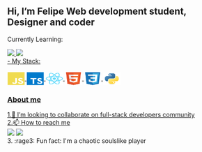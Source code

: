 ## Hi, I’m Felipe Web development student, Designer and coder 
 
 Currently Learning:
 <div>
   <a href="https://github.com/Hinokas">
   <img height="180em" src="https://github-readme-stats.vercel.app/api?username=Hinokas&show_icons=true&theme=synthwave&include_all_commits=true&count_private=true"/>
   <img height="180em" src="https://github-readme-stats.vercel.app/api/top-langs/?username=Hinokas&layout=compact&langs_count=6&theme=synthwave"/>
    
   </div>
 - My Stack:
<div style="display: inline_block"><br>
  <img align="center" alt="Rafa-Js" height="30" width="40" src="https://raw.githubusercontent.com/devicons/devicon/master/icons/javascript/javascript-plain.svg">
  <img align="center" alt="Rafa-Ts" height="30" width="40" src="https://raw.githubusercontent.com/devicons/devicon/master/icons/typescript/typescript-plain.svg">
  <img align="center" alt="Rafa-React" height="30" width="40" src="https://raw.githubusercontent.com/devicons/devicon/master/icons/react/react-original.svg">
  <img align="center" alt="Rafa-HTML" height="30" width="40" src="https://raw.githubusercontent.com/devicons/devicon/master/icons/html5/html5-original.svg">
  <img align="center" alt="Rafa-CSS" height="30" width="40" src="https://raw.githubusercontent.com/devicons/devicon/master/icons/css3/css3-original.svg">
  <img align="center" alt="Rafa-Python" height="30" width="40" src="https://raw.githubusercontent.com/devicons/devicon/master/icons/python/python-original.svg">
</div>

### About me
    
<div>
1.💙 I’m looking to collaborate on full-stack developers community
</div>
<div>
2.📫 How to reach me
  <div>
   <a href = "mailto:felipefrancox3@hotmail.com"><img src="https://img.shields.io/badge/-Gmail-%23333?style=for-the-badge&logo=gmail&logoColor=white" target="_blank"></a>
   <a href="www.linkedin.com/in/felipe-sona-3ba74b183/" target="_blank"><img src="https://img.shields.io/badge/-LinkedIn-%230077B5?style=for-the-badge&logo=linkedin&logoColor=white" target="_blank"></a> 
</div>
3. :rage3: Fun fact: I'm a chaotic soulslike player

<!---
Hinokas/Hinokas is a ✨ special ✨ repository because its `README.md` (this file) appears on your GitHub profile.
You can click the Preview link to take a look at your changes.
--->
